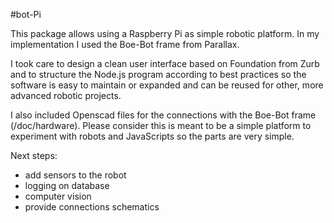 #bot-Pi

This package allows using a Raspberry Pi as simple robotic platform. In my implementation I used the Boe-Bot frame from Parallax.

I took care to design a clean user interface based on Foundation from Zurb and to structure the Node.js program according to best practices so the software is easy to maintain or expanded and can be reused for other, more advanced robotic projects.

I also included Openscad files for the connections with the Boe-Bot frame (/doc/hardware). Please consider this is meant to be a simple platform to experiment with robots and JavaScripts so the parts are very simple.

Next steps:
- add sensors to the robot
- logging on database
- computer vision
- provide connections schematics
